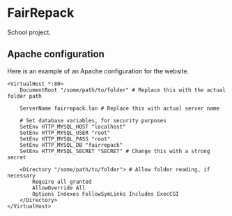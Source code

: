 # FairRepack

School project.

## Apache configuration

Here is an example of an Apache configuration for the website.

```apacheconf
<VirtualHost *:80>
    DocumentRoot "/some/path/to/folder" # Replace this with the actual folder path

    ServerName fairrepack.lan # Replace this with actual server name

    # Set database variables, for security purposes
    SetEnv HTTP_MYSQL_HOST "localhost"
    SetEnv HTTP_MYSQL_USER "root"
    SetEnv HTTP_MYSQL_PASS "root"
    SetEnv HTTP_MYSQL_DB "fairrepack"
	SetEnv HTTP_MYSQL_SECRET "SECRET" # Change this with a strong secret

    <Directory "/some/path/to/folder"> # Allow folder reading, if necessary
        Require all granted
        AllowOverride All
        Options Indexes FollowSymLinks Includes ExecCGI
    </Directory>
</VirtualHost>
```